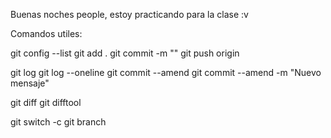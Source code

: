 Buenas noches people, estoy practicando para la clase :v

Comandos utiles:

git config --list
git add .
git commit -m ""
git push origin <rama>

git log
git log --oneline
git commit --amend
git commit --amend -m "Nuevo mensaje"

git diff
git difftool <hash1> <hash2>

git switch -c <nueva rama>
git branch
